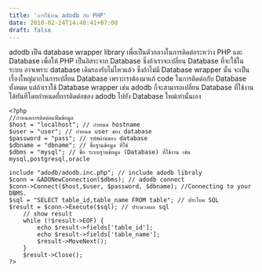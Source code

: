 ```yaml
---
title: 'การใช้งาน adodb กับ PHP'
date: 2010-02-24T14:40:41+07:00
draft: false
---
```

adodb เป็น database wrapper library เพื่อเป็นตัวกลางในการติดต่อระหว่าง PHP และ Database เพื่อให้ PHP เป็นอิสระจาก Database ซึ่งถ้าเราจะเปลี่ยน Database ที่จะใช้ในระบบ อาจเพราะ database เดิมรองรับไม่ไหวแล้ว ซึ่งถ้าไม่มี Database wrapper นั้น จะเป็นเรื่องใหญ่มากในการเปลี่ยน Database เพราะเราต้องมาแก้ code ในการติดต่อกับ Database ทั้งหมด  แต่ถ้าเราใช้ Database wrapper เช่น adodb ก็จะสามารถเปลี่ยน Database ที่ใช้งานได้ทันทีโดยกำหนดที่การติดต่อของ adodb ไปยัง Database ใหม่เท่านั้นเอง


    <?php
    //กำหนดการติดต่อแฟ้มข้อมูล
    $host = "localhost"; // กำหนด hostname
    $user = "user"; // กำหนด user ของ database
    $password = "pass"; // รหัสผ่านของ database
    $dbname = "dbname"; // ชื่อฐานข้อมูล ที่ใช้
    $dbms = "mysql"; // ชื่อ ระบบฐานข้อมูล (Database) ที่ใช้งาน เช่น mysql,postgresql,oracle

    include "adodb/adodb.inc.php"; // include adodb libraly
    $conn = &ADONewConnection($dbms); // adodb connect    
    $conn->Connect($host,$user, $password, $dbname); //Connecting to your DBMS.
    $sql = "SELECT table_id,table_name FROM table"; // ประโยค SQL
    $result = $conn->Execute($sql); // ประมวลผล sql
    	// show result 
    	while (!$result->EOF) {
    		echo $result->fields['table_id'];
    		echo $result->fields['table_name'];
		    $result->MoveNext();
		}
		$result->Close();
    ?>

